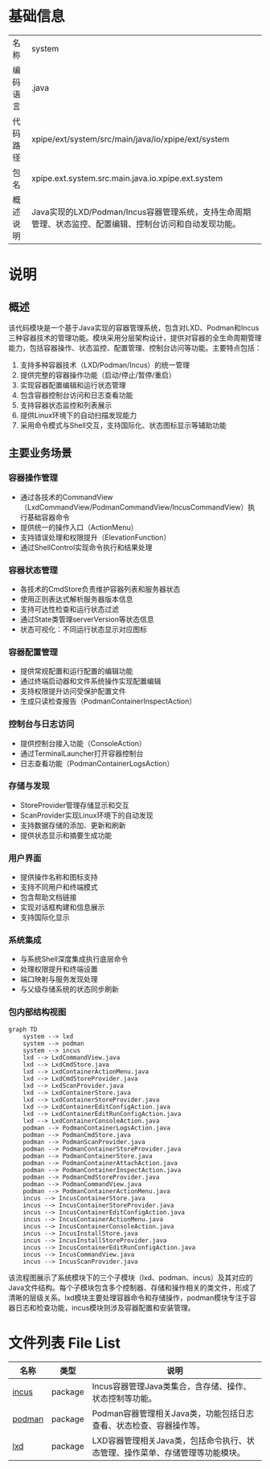 # 基础信息

|      |      |
|------|------|
| 名称 | system |
| 编码语言 | .java |
| 代码路径 | xpipe/ext/system/src/main/java/io/xpipe/ext/system |
| 包名 | xpipe.ext.system.src.main.java.io.xpipe.ext.system |
| 概述说明 | Java实现的LXD/Podman/Incus容器管理系统，支持生命周期管理、状态监控、配置编辑、控制台访问和自动发现功能。 |

# 说明

## 概述

该代码模块是一个基于Java实现的容器管理系统，包含对LXD、Podman和Incus三种容器技术的管理功能。模块采用分层架构设计，提供对容器的全生命周期管理能力，包括容器操作、状态监控、配置管理、控制台访问等功能。主要特点包括：

1. 支持多种容器技术（LXD/Podman/Incus）的统一管理
2. 提供完整的容器操作功能（启动/停止/暂停/重启）
3. 实现容器配置编辑和运行状态管理
4. 包含容器控制台访问和日志查看功能
5. 支持容器状态监控和列表展示
6. 提供Linux环境下的自动扫描发现能力
7. 采用命令模式与Shell交互，支持国际化、状态图标显示等辅助功能

## 主要业务场景

### 容器操作管理
- 通过各技术的CommandView（LxdCommandView/PodmanCommandView/IncusCommandView）执行基础容器命令
- 提供统一的操作入口（ActionMenu）
- 支持错误处理和权限提升（ElevationFunction）
- 通过ShellControl实现命令执行和结果处理

### 容器状态管理
- 各技术的CmdStore负责维护容器列表和服务器状态
- 使用正则表达式解析服务器版本信息
- 支持可达性检查和运行状态过滤
- 通过State类管理serverVersion等状态信息
- 状态可视化：不同运行状态显示对应图标

### 容器配置管理
- 提供常规配置和运行配置的编辑功能
- 通过终端启动器和文件系统操作实现配置编辑
- 支持权限提升访问受保护配置文件
- 生成只读检查报告（PodmanContainerInspectAction）

### 控制台与日志访问
- 提供控制台接入功能（ConsoleAction）
- 通过TerminalLauncher打开容器控制台
- 日志查看功能（PodmanContainerLogsAction）

### 存储与发现
- StoreProvider管理存储显示和交互
- ScanProvider实现Linux环境下的自动发现
- 支持数据存储的添加、更新和刷新
- 提供状态显示和摘要生成功能

### 用户界面
- 提供操作名称和图标支持
- 支持不同用户和终端模式
- 包含帮助文档链接
- 实现对话框构建和信息展示
- 支持国际化显示

### 系统集成
- 与系统Shell深度集成执行底层命令
- 处理权限提升和终端设置
- 端口映射与服务发现处理
- 与父级存储系统的状态同步刷新


### 包内部结构视图

```mermaid
graph TD
    system --> lxd
    system --> podman
    system --> incus
    lxd --> LxdCommandView.java
    lxd --> LxdCmdStore.java
    lxd --> LxdContainerActionMenu.java
    lxd --> LxdCmdStoreProvider.java
    lxd --> LxdScanProvider.java
    lxd --> LxdContainerStore.java
    lxd --> LxdContainerStoreProvider.java
    lxd --> LxdContainerEditConfigAction.java
    lxd --> LxdContainerEditRunConfigAction.java
    lxd --> LxdContainerConsoleAction.java
    podman --> PodmanContainerLogsAction.java
    podman --> PodmanCmdStore.java
    podman --> PodmanScanProvider.java
    podman --> PodmanContainerStoreProvider.java
    podman --> PodmanContainerStore.java
    podman --> PodmanContainerAttachAction.java
    podman --> PodmanContainerInspectAction.java
    podman --> PodmanCmdStoreProvider.java
    podman --> PodmanCommandView.java
    podman --> PodmanContainerActionMenu.java
    incus --> IncusContainerStore.java
    incus --> IncusContainerStoreProvider.java
    incus --> IncusContainerEditConfigAction.java
    incus --> IncusContainerActionMenu.java
    incus --> IncusContainerConsoleAction.java
    incus --> IncusInstallStore.java
    incus --> IncusInstallStoreProvider.java
    incus --> IncusContainerEditRunConfigAction.java
    incus --> IncusCommandView.java
    incus --> IncusScanProvider.java
```

该流程图展示了系统模块下的三个子模块（lxd、podman、incus）及其对应的Java文件结构。每个子模块包含多个控制器、存储和操作相关的类文件，形成了清晰的层级关系。lxd模块主要处理容器命令和存储操作，podman模块专注于容器日志和检查功能，incus模块则涉及容器配置和安装管理。

# 文件列表 File List

| 名称   | 类型  | 说明 |
|-------|------|-------------|
| [incus](incus/_module.md) | package | Incus容器管理Java类集合，含存储、操作、状态控制等功能。 |
| [podman](podman/_module.md) | package | Podman容器管理相关Java类，功能包括日志查看、状态检查、容器操作等。 |
| [lxd](lxd/_module.md) | package | LXD容器管理相关Java类，包括命令执行、状态管理、操作菜单、存储管理等功能模块。 |


